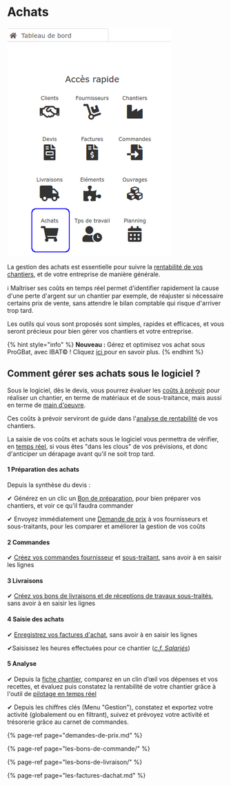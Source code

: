# Achats

![](../../.gitbook/assets/achats-acces-rapide.png)

La gestion des achats est essentielle pour suivre la [rentabilité de vos chantiers](../les-chantiers-1/la-fiche-chantier-en-detail.md#onglet-travaux), et de votre entreprise de manière générale.

ℹ Maîtriser ses coûts en temps réel permet d'identifier rapidement la cause d'une perte d'argent sur un chantier par exemple, de réajuster si nécessaire certains prix de vente, sans attendre le bilan comptable qui risque d'arriver trop tard.

Les outils qui vous sont proposés sont simples, rapides et efficaces, et vous seront précieux pour bien gérer vos chantiers et votre entreprise.

{% hint style="info" %}
**Nouveau :** Gérez et optimisez vos achat sous ProGBat, avec IBAT© ! Cliquez [ici ](ibat-c-facilite-and-optimise-vos-achats/)pour en savoir plus.
{% endhint %}

## Comment gérer ses achats sous le logiciel ?

Sous le logiciel, dès le devis, vous pourrez évaluer les [coûts à prévoir](../les-devis/prevoir-le-temps-passe.md) pour réaliser un chantier, en terme de matériaux et de sous-traitance, mais aussi en terme de [main d'oeuvre](../les-devis/prevoir-le-temps-passe.md).

Ces coûts à prévoir serviront de guide dans l'[analyse de rentabilité](../les-chantiers-1/la-fiche-chantier-en-detail.md#onglet-travaux) de vos chantiers.

La saisie de vos coûts et achats sous le logiciel vous permettra de vérifier, en [temps réel](../les-chantiers-1/pilotage-temps-reel.md), si vous êtes "dans les clous" de vos prévisions, et donc d'anticiper un dérapage avant qu'il ne soit trop tard.



#### 1 Préparation des achats

Depuis la synthèse du devis :

✔ Générez en un clic un [Bon de préparation](../les-devis/synthese-du-devis.md#creer-un-bon-de-preparation), pour bien préparer vos chantiers, et voir ce qu'il faudra commander

✔ Envoyez immédiatement une [Demande de prix](demandes-de-prix.md) à vos fournisseurs et sous-traitants, pour les comparer et améliorer la gestion de vos coûts



#### 2 Commandes

✔ [Créez vos commandes fournisseur](les-bons-de-commande/bon-de-commande-fournisseur.md) et [sous-traitant](les-bons-de-commande/bon-de-commande-sous-traitant.md), sans avoir à en saisir les lignes



#### 3 Livraisons

✔ [Créez vos bons de livraisons et de réceptions de travaux sous-traités](les-bons-de-livraison/), sans avoir à en saisir les lignes



#### 4 Saisie des achats

✔ [Enregistrez vos factures d'achat](les-factures-dachat.md), sans avoir à en saisir les lignes

✔Saisissez les heures effectuées pour ce chantier \([_c.f. Salariés_](../le-personnel/)\)



#### 5 Analyse

✔ Depuis la [fiche chantier](../les-chantiers-1/la-fiche-chantier-en-detail.md#onglet-travaux), comparez en un clin d’œil vos dépenses et vos recettes, et évaluez puis constatez la rentabilité de votre chantier grâce à l'outil de [pilotage en temps réel](../les-chantiers-1/pilotage-temps-reel.md)

✔ Depuis les chiffres clés \(Menu "Gestion"\), constatez et exportez votre activité \(globalement ou en filtrant\), suivez et prévoyez votre activité et trésorerie grâce au carnet de commandes.



{% page-ref page="demandes-de-prix.md" %}

{% page-ref page="les-bons-de-commande/" %}

{% page-ref page="les-bons-de-livraison/" %}

{% page-ref page="les-factures-dachat.md" %}

